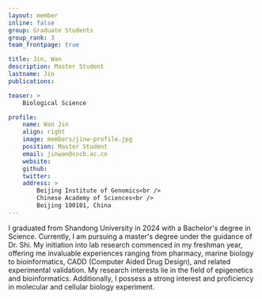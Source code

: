 ```yaml
---
layout: member
inline: false
group: Graduate Students
group_rank: 3
team_frontpage: true

title: Jin, Wan
description: Master Student
lastname: Jin
publications: 

teaser: >
    Biological Science

profile:
    name: Wan Jin
    align: right
    image: members/jinw-profile.jpg
    position: Master Student
    email: jinwan@cncb.ac.cn
    website: 
    github: 
    twitter: 
    address: >
        Beijing Institute of Genomics<br />
        Chinese Academy of Sciences<br />
        Beijing 100101, China
---
```


I graduated from Shandong University in 2024 with a Bachelor's degree in Science. Currently, I am pursuing a master's degree under the guidance of Dr. Shi. My initiation into lab research commenced in my freshman year, offering me invaluable experiences ranging from pharmacy, marine biology to bioinformatics, CADD (Computer Aided Drug Design), and related experimental validation. My research interests lie in the field of epigenetics and bioinformatics. Additionally, I possess a strong interest and proficiency in molecular and cellular biology experiment.
